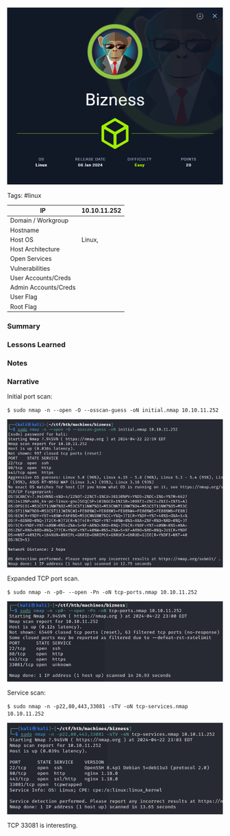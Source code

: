![](../../_attachments/Pasted%20image%2020240422225609.png)

Tags: #linux 

| IP                   | 10.10.11.252 |
| -------------------- | ------------ |
| Domain / Workgroup   |              |
| Hostname             |              |
| Host OS              | Linux,       |
| Host Architecture    |              |
| Open Services        |              |
| Vulnerabilities      |              |
| User Accounts/Creds  |              |
| Admin Accounts/Creds |              |
| User Flag            |              |
| Root Flag            |              |

### Summary



### Lessons Learned



### Notes



### Narrative

Initial port scan:

`$ sudo nmap -n --open -O --osscan-guess -oN initial.nmap 10.10.11.252`

![](../../_attachments/Pasted%20image%2020240422230008.png)


Expanded TCP port scan.

`$ sudo nmap -n -p0- --open -Pn -oN tcp-ports.nmap 10.10.11.252` 

![](../../_attachments/Pasted%20image%2020240422230219.png)

Service scan:

`$ sudo nmap -n -p22,80,443,33081 -sTV -oN tcp-services.nmap 10.10.11.252`

![](../../_attachments/Pasted%20image%2020240422230421.png)

TCP 33081 is interesting.

